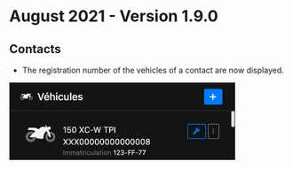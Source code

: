 # August 2021 - Version 1.9.0

## Contacts

- The registration number of the vehicles of a contact are now displayed.

<img src="https://raw.githubusercontent.com/gear-group/release-notes/master/release-notes/1.9.0/vehicle-registration.png" height="140"/>
